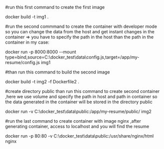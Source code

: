#run this first command to create the first image 

docker build -t img1 .

#run the second commmand to create the container with developer mode so you can change the data from the host and get instant changes in the container => you have 
to specify the path in the host than the path in the container in my case:


docker run -p 8000:8000  --mount type=bind,source=C:\docker_test\data\config.js,target=/app/my-resume/config.js img1

#than run this command to build the second image

docker build -t img2 -f Dockerfile2 .

#create directory public  than
run this command to create second container ,here we use volume and specify the path in host and path in container so the data generated in the container 
will be stored in the directory public


docker run -v C:\docker_test\data\public:/app/my-resume/public/ img2

#run the last command to create container with image nginx ,after generating container, access to localhost and you will find the resume

docker run -p 80:80 -v C:\docker_test\data\public:/usr/share/nginx/html nginx
